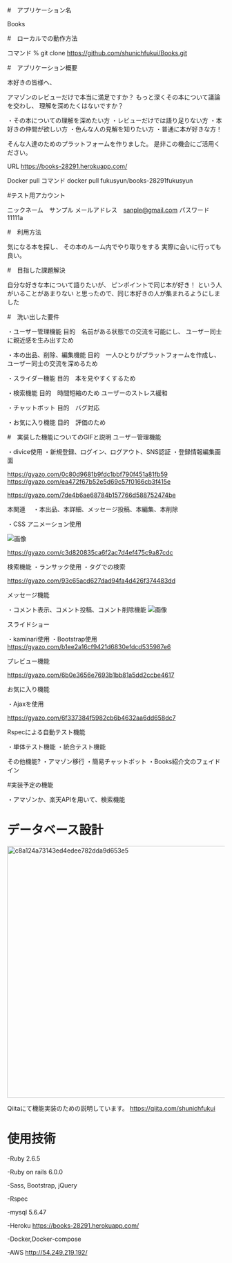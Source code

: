 #　アプリケーション名	

 Books


#　ローカルでの動作方法

コマンド
% git clone https://github.com/shunichfukui/Books.git


#　アプリケーション概要  

本好きの皆様へ、

アマゾンのレビューだけで本当に満足ですか？
もっと深くその本について議論を交わし、
理解を深めたくはないですか？

・その本についての理解を深めたい方
・レビューだけでは語り足りない方
・本好きの仲間が欲しい方
・色んな人の見解を知りたい方
・普通に本が好きな方！

そんな人達のためのプラットフォームを作りました。
是非この機会にご活用ください。


URL https://books-28291.herokuapp.com/

Docker pull  コマンド
docker pull fukusyun/books-28291fukusyun

#テスト用アカウント

ニックネーム　サンプル
メールアドレス　sanple@gmail.com
パスワード 11111a


#　利用方法

気になる本を探し、
その本のルーム内でやり取りをする
実際に会いに行っても良い。


#　目指した課題解決

自分な好きな本について語りたいが、
ピンポイントで同じ本が好き！
という人がいることがあまりない
と思ったので、同じ本好きの人が集まれるようにしました


#　洗い出した要件

・ユーザー管理機能
目的　名前がある状態での交流を可能にし、
ユーザー同士に親近感を生み出すため

・本の出品、削除、編集機能
目的　一人ひとりがプラットフォームを作成し、
ユーザー同士の交流を深めるため

・スライダー機能
目的　本を見やすくするため

・検索機能
目的　時間短縮のため
ユーザーのストレス緩和

・チャットボット
目的　バグ対応

・お気に入り機能
目的　評価のため


#　実装した機能についてのGIFと説明
ユーザー管理機能

・divice使用
・新規登録、ログイン、ログアウト、SNS認証
・登録情報編集画面

https://gyazo.com/0c80d9681b9fdc1bbf790f451a81fb59
https://gyazo.com/ea472f67b52e5d69c57f0166cb3f415e

https://gyazo.com/7de4b6ae68784b157766d588752474be

本関連　
・本出品、本詳細、メッセージ投稿、本編集、本削除

・CSS アニメーション使用

![画像](https://gyazo.com/bf769d2968de3225e3b9bd0b0823eac3)



https://gyazo.com/c3d820835ca6f2ac7d4ef475c9a87cdc

検索機能
・ランサック使用
・タグでの検索

https://gyazo.com/93c65acd627dad94fa4d426f374483dd

メッセージ機能

・コメント表示、コメント投稿、コメント削除機能
![画像](https://gyazo.com/f4c742159727ddc7b48ed36ba45451e3)

スライドショー

・kaminari使用
・Bootstrap使用
https://gyazo.com/b1ee2a16cf9421d6830efdcd535987e6

プレビュー機能


https://gyazo.com/6b0e3656e7693b1bb81a5dd2ccbe4617

お気に入り機能

・Ajaxを使用

https://gyazo.com/6f337384f5982cb6b4632aa6dd658dc7

Rspecによる自動テスト機能

・単体テスト機能
・統合テスト機能


その他機能?
・アマゾン移行
・簡易チャットボット
・Books紹介文のフェイドイン

#実装予定の機能

・アマゾンか、楽天APIを用いて、検索機能




<h1>データベース設計</h1>

<img width="582" alt="c8a124a73143ed4edee782dda9d653e5" src="https://user-images.githubusercontent.com/68207981/92671295-d3871500-f350-11ea-993b-f512d3ade666.png">



Qiitaにて機能実装のための説明しています。
https://qiita.com/shunichfukui


<h1>使用技術</h1>
-Ruby  2.6.5

-Ruby on rails 6.0.0

-Sass, Bootstrap, jQuery

-Rspec

-mysql 5.6.47

-Heroku 
https://books-28291.herokuapp.com/

-Docker,Docker-compose

-AWS
http://54.249.219.192/